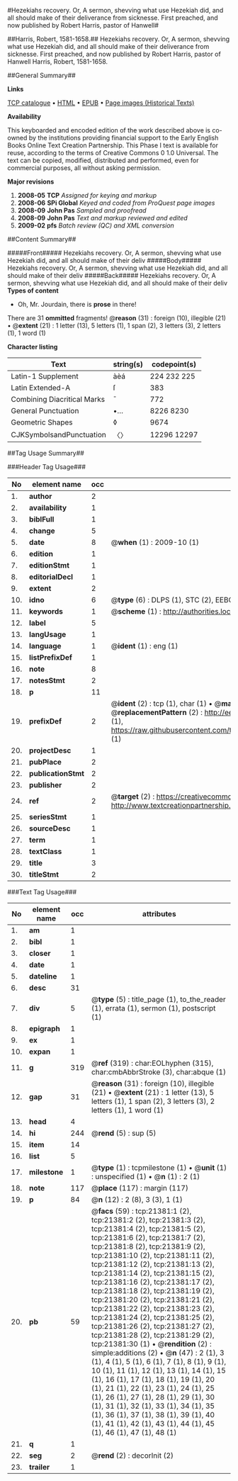 #Hezekiahs recovery. Or, A sermon, shevving what use Hezekiah did, and all should make of their deliverance from sicknesse. First preached, and now published by Robert Harris, pastor of Hanwell#

##Harris, Robert, 1581-1658.##
Hezekiahs recovery. Or, A sermon, shevving what use Hezekiah did, and all should make of their deliverance from sicknesse. First preached, and now published by Robert Harris, pastor of Hanwell
Harris, Robert, 1581-1658.

##General Summary##

**Links**

[TCP catalogue](http://www.ota.ox.ac.uk/tcp/)  • 
[HTML](http://tei.it.ox.ac.uk/tcp/Texts-HTML/free/A02/A02702.html)  • 
[EPUB](http://tei.it.ox.ac.uk/tcp/Texts-EPUB/free/A02/A02702.epub) • 
[Page images (Historical Texts)](https://data.historicaltexts.jisc.ac.uk/view?pubId=eebo-99855873e&pageId=eebo-99855873e-21381-1)

**Availability**

This keyboarded and encoded edition of the
	       work described above is co-owned by the institutions
	       providing financial support to the Early English Books
	       Online Text Creation Partnership. This Phase I text is
	       available for reuse, according to the terms of Creative
	       Commons 0 1.0 Universal. The text can be copied,
	       modified, distributed and performed, even for
	       commercial purposes, all without asking permission.

**Major revisions**

1. __2008-05__ __TCP__ *Assigned for keying and markup*
1. __2008-06__ __SPi Global__ *Keyed and coded from ProQuest page images*
1. __2008-09__ __John Pas__ *Sampled and proofread*
1. __2008-09__ __John Pas__ *Text and markup reviewed and edited*
1. __2009-02__ __pfs__ *Batch review (QC) and XML conversion*

##Content Summary##

#####Front#####
Hezekiahs recovery. Or, A sermon, shevving what use Hezekiah did, and all should make of their deliv
#####Body#####
Hezekiahs recovery. Or, A sermon, shevving what use Hezekiah did, and all should make of their deliv
#####Back#####
Hezekiahs recovery. Or, A sermon, shevving what use Hezekiah did, and all should make of their deliv
**Types of content**

  * Oh, Mr. Jourdain, there is **prose** in there!

There are 31 **ommitted** fragments! 
 @__reason__ (31) : foreign (10), illegible (21)  •  @__extent__ (21) : 1 letter (13), 5 letters (1), 1 span (2), 3 letters (3), 2 letters (1), 1 word (1)

**Character listing**


|Text|string(s)|codepoint(s)|
|---|---|---|
|Latin-1 Supplement|àèá|224 232 225|
|Latin Extended-A|ſ|383|
|Combining             Diacritical Marks|̄|772|
|General Punctuation|•…|8226 8230|
|Geometric Shapes|◊|9674|
|CJKSymbolsandPunctuation|〈〉|12296 12297|

##Tag Usage Summary##

###Header Tag Usage###

|No|element name|occ|attributes|
|---|---|---|---|
|1.|__author__|2||
|2.|__availability__|1||
|3.|__biblFull__|1||
|4.|__change__|5||
|5.|__date__|8| @__when__ (1) : 2009-10 (1)|
|6.|__edition__|1||
|7.|__editionStmt__|1||
|8.|__editorialDecl__|1||
|9.|__extent__|2||
|10.|__idno__|6| @__type__ (6) : DLPS (1), STC (2), EEBO-CITATION (1), PROQUEST (1), VID (1)|
|11.|__keywords__|1| @__scheme__ (1) : http://authorities.loc.gov/ (1)|
|12.|__label__|5||
|13.|__langUsage__|1||
|14.|__language__|1| @__ident__ (1) : eng (1)|
|15.|__listPrefixDef__|1||
|16.|__note__|8||
|17.|__notesStmt__|2||
|18.|__p__|11||
|19.|__prefixDef__|2| @__ident__ (2) : tcp (1), char (1)  •  @__matchPattern__ (2) : ([0-9\-]+):([0-9IVX]+) (1), (.+) (1)  •  @__replacementPattern__ (2) : http://eebo.chadwyck.com/downloadtiff?vid=$1&page=$2 (1), https://raw.githubusercontent.com/textcreationpartnership/Texts/master/tcpchars.xml#$1 (1)|
|20.|__projectDesc__|1||
|21.|__pubPlace__|2||
|22.|__publicationStmt__|2||
|23.|__publisher__|2||
|24.|__ref__|2| @__target__ (2) : https://creativecommons.org/publicdomain/zero/1.0/ (1), http://www.textcreationpartnership.org/docs/. (1)|
|25.|__seriesStmt__|1||
|26.|__sourceDesc__|1||
|27.|__term__|1||
|28.|__textClass__|1||
|29.|__title__|3||
|30.|__titleStmt__|2||


###Text Tag Usage###

|No|element name|occ|attributes|
|---|---|---|---|
|1.|__am__|1||
|2.|__bibl__|1||
|3.|__closer__|1||
|4.|__date__|1||
|5.|__dateline__|1||
|6.|__desc__|31||
|7.|__div__|5| @__type__ (5) : title_page (1), to_the_reader (1), errata (1), sermon (1), postscript (1)|
|8.|__epigraph__|1||
|9.|__ex__|1||
|10.|__expan__|1||
|11.|__g__|319| @__ref__ (319) : char:EOLhyphen (315), char:cmbAbbrStroke (3), char:abque (1)|
|12.|__gap__|31| @__reason__ (31) : foreign (10), illegible (21)  •  @__extent__ (21) : 1 letter (13), 5 letters (1), 1 span (2), 3 letters (3), 2 letters (1), 1 word (1)|
|13.|__head__|4||
|14.|__hi__|244| @__rend__ (5) : sup (5)|
|15.|__item__|14||
|16.|__list__|5||
|17.|__milestone__|1| @__type__ (1) : tcpmilestone (1)  •  @__unit__ (1) : unspecified (1)  •  @__n__ (1) : 2 (1)|
|18.|__note__|117| @__place__ (117) : margin (117)|
|19.|__p__|84| @__n__ (12) : 2 (8), 3 (3), 1 (1)|
|20.|__pb__|59| @__facs__ (59) : tcp:21381:1 (2), tcp:21381:2 (2), tcp:21381:3 (2), tcp:21381:4 (2), tcp:21381:5 (2), tcp:21381:6 (2), tcp:21381:7 (2), tcp:21381:8 (2), tcp:21381:9 (2), tcp:21381:10 (2), tcp:21381:11 (2), tcp:21381:12 (2), tcp:21381:13 (2), tcp:21381:14 (2), tcp:21381:15 (2), tcp:21381:16 (2), tcp:21381:17 (2), tcp:21381:18 (2), tcp:21381:19 (2), tcp:21381:20 (2), tcp:21381:21 (2), tcp:21381:22 (2), tcp:21381:23 (2), tcp:21381:24 (2), tcp:21381:25 (2), tcp:21381:26 (2), tcp:21381:27 (2), tcp:21381:28 (2), tcp:21381:29 (2), tcp:21381:30 (1)  •  @__rendition__ (2) : simple:additions (2)  •  @__n__ (47) : 2 (1), 3 (1), 4 (1), 5 (1), 6 (1), 7 (1), 8 (1), 9 (1), 10 (1), 11 (1), 12 (1), 13 (1), 14 (1), 15 (1), 16 (1), 17 (1), 18 (1), 19 (1), 20 (1), 21 (1), 22 (1), 23 (1), 24 (1), 25 (1), 26 (1), 27 (1), 28 (1), 29 (1), 30 (1), 31 (1), 32 (1), 33 (1), 34 (1), 35 (1), 36 (1), 37 (1), 38 (1), 39 (1), 40 (1), 41 (1), 42 (1), 43 (1), 44 (1), 45 (1), 46 (1), 47 (1), 48 (1)|
|21.|__q__|1||
|22.|__seg__|2| @__rend__ (2) : decorInit (2)|
|23.|__trailer__|1||
